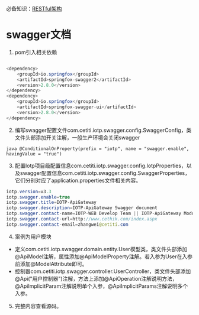 必备知识：[RESTful架构](RESTful.md)

# swagger文档

1. pom引入相关依赖

```java

<dependency>
    <groupId>io.springfox</groupId>
    <artifactId>springfox-swagger2</artifactId>
    <version>2.8.0</version>
</dependency>
<dependency>
    <groupId>io.springfox</groupId>
    <artifactId>springfox-swagger-ui</artifactId>
    <version>2.8.0</version>
</dependency>
```

2. 编写swagger配置文件com.cetiti.iotp.swagger.config.SwaggerConfig，类文件头部添加开关注解，一般生产环境会关闭swagger

``java
@ConditionalOnProperty(prefix = "iotp", name = "swagger.enable", havingValue = "true")
``

3. 配置Iotp项目级配置信息com.cetiti.iotp.swagger.config.IotpProperties，以及swagger配置信息com.cetiti.iotp.swagger.config.SwaggerProperties，它们分别对应了application.properties文件相关内容。

```java
iotp.version=v3.3
iotp.swagger.enable=true
iotp.swagger.title=IOTP-ApiGateway
iotp.swagger.description=IOTP-ApiGateway Swagger document
iotp.swagger.contact-name=IOTP-WEB Develop Team || IOTP-ApiGateway Module || Victor Zhang
iotp.swagger.contact-url=http://www.cethik.com/index.aspx
iotp.swagger.contact-email=zhangwei@cetiti.com
```

4. 案例为用户模块

* 定义com.cetiti.iotp.swagger.domain.entity.User模型类，类文件头部添加@ApiModel注解，属性添加@ApiModelProperty注解。若入参为User在入参前添加@ModelAttribute即可。
* 控制器com.cetiti.iotp.swagger.controller.UserController，类文件头部添加@Api("用户控制器")注解，方法上添加@ApiOperation注解说明方法，@ApiImplicitParam注解说明单个入参，@ApiImplicitParams注解说明多个入参。

5. 完整内容查看源码。